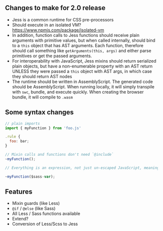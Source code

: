 ## Changes to make for 2.0 release

- Jess is a common runtime for CSS pre-processors
- Should execute in an isolated VM? https://www.npmjs.com/package/isolated-vm
- In addition, function calls to Jess functions should receive plain arguments with primitive values, but when called internally, should bind to a `this` object that has AST arguments. Each function, therefore should call something like `getArguments(this, args)` and either parse primitives or get the passed arguments.
- For interoperability with JavaScript, Jess mixins should return serialized plain objects, but have a non-enumerable property with an AST return UNLESS they were passed a `this` object with AST args, in which case they should return AST nodes
- The runtime should be written in AssemblyScript. The generated code should be AssemblyScript. When running locally, it will simply transpile with `swc`, bundle, and execute quickly. When creating the browser bundle, it will compile to `.wasm`

## Some syntax changes
```js
// plain imports
import { myFunction } from 'foo.js'

.rule {
  foo: bar;
}

// Mixin calls and functions don't need `@include`
~myFunction();

// Everything is an expression, not just un-escaped JavaScript, meaning you can do:

~myFunction($sass-var);
```

## Features
- Mixin guards (like Less)
- `@if` / `@else` (like Sass)
- All Less / Sass functions available
- Extend?
- Conversion of Less/Scss to Jess